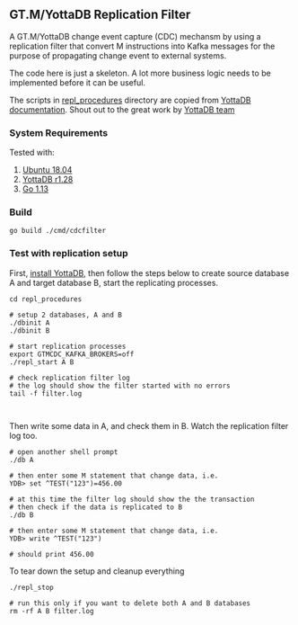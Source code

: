 ## GT.M/YottaDB Replication Filter 

A GT.M/YottaDB change event capture (CDC) mechansm by using a replication filter that convert M instructions into Kafka messages for the purpose of propagating change event to external systems.

The code here is just a skeleton. A lot more business logic needs to be implemented before it can be useful.

The scripts in [repl_procedures](repl_procedures) directory are copied from [YottaDB documentation](https://gitlab.com/YottaDB/DB/YDBDoc/tree/master/AdminOpsGuide/repl_procedures). Shout out to the great work by [YottaDB team](https://yottadb.com/)

### System Requirements
Tested with:
1. [Ubuntu 18.04](http://releases.ubuntu.com/18.04/)
2. [YottaDB r1.28](https://yottadb.com/product/get-started/)
3. [Go 1.13](https://golang.org/dl/)

### Build
```
go build ./cmd/cdcfilter

```

### Test with replication setup

First, [install YottaDB](https://yottadb.com/product/get-started/), then follow the steps below to create source database A and target database B, start the replicating processes.

```
cd repl_procedures

# setup 2 databases, A and B 
./dbinit A
./dbinit B

# start replication processes 
export GTMCDC_KAFKA_BROKERS=off
./repl_start A B

# check replication filter log
# the log should show the filter started with no errors 
tail -f filter.log



```

Then write some data in A, and check them in B. Watch the replication filter log too.

```
# open another shell prompt
./db A

# then enter some M statement that change data, i.e.
YDB> set ^TEST("123")=456.00

# at this time the filter log should show the the transaction
# then check if the data is replicated to B
./db B

# then enter some M statement that change data, i.e.
YDB> write ^TEST("123")

# should print 456.00

```

To tear down the setup and cleanup everything
```
./repl_stop

# run this only if you want to delete both A and B databases
rm -rf A B filter.log

```
